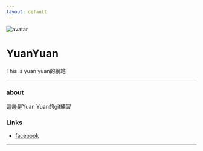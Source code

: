 ```yaml
---
layout: default
---
```


![avatar](avatar.jpg)

# YuanYuan

This is yuan yuan的網站

- - -

### about

這邊是Yuan Yuan的git練習


### Links

* [facebook](http://facebook.com)
- - -
